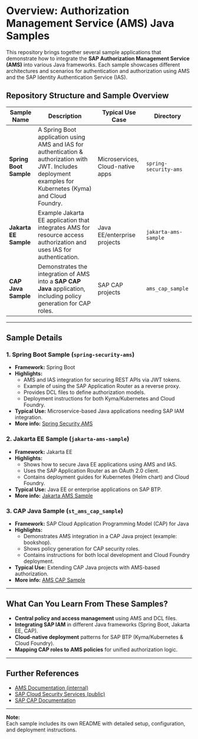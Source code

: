 # Overview: Authorization Management Service (AMS) Java Samples

This repository brings together several sample applications that demonstrate how to integrate the **SAP Authorization
Management Service (AMS)** into various Java frameworks. Each sample showcases different architectures and scenarios for
authentication and authorization using AMS and the SAP Identity Authentication Service (IAS).

## Repository Structure and Sample Overview

| Sample Name            | Description                                                                                                                                                    | Typical Use Case                 | Directory             |
|------------------------|----------------------------------------------------------------------------------------------------------------------------------------------------------------|----------------------------------|-----------------------|
| **Spring Boot Sample** | A Spring Boot application using AMS and IAS for authentication & authorization with JWT. Includes deployment examples for Kubernetes (Kyma) and Cloud Foundry. | Microservices, Cloud-native apps | `spring-security-ams` |
| **Jakarta EE Sample**  | Example Jakarta EE application that integrates AMS for resource access authorization and uses IAS for authentication.                                          | Java EE/enterprise projects      | `jakarta-ams-sample`  |
| **CAP Java Sample**    | Demonstrates the integration of AMS into a **SAP CAP Java** application, including policy generation for CAP roles.                                            | SAP CAP projects                 | `ams_cap_sample`      |

---

## Sample Details

### 1. Spring Boot Sample (`spring-security-ams`)

- **Framework:** Spring Boot
- **Highlights:**
    - AMS and IAS integration for securing REST APIs via JWT tokens.
    - Example of using the SAP Application Router as a reverse proxy.
    - Provides DCL files to define authorization models.
    - Deployment instructions for both Kyma/Kubernetes and Cloud Foundry.
- **Typical Use:** Microservice-based Java applications needing SAP IAM integration.
- **More info:** [Spring Security AMS](spring-security-ams/README.md)

### 2. Jakarta EE Sample (`jakarta-ams-sample`)

- **Framework:** Jakarta EE
- **Highlights:**
    - Shows how to secure Java EE applications using AMS and IAS.
    - Uses the SAP Application Router as an OAuth 2.0 client.
    - Contains deployment guides for Kubernetes (Helm chart) and Cloud Foundry.
- **Typical Use:** Java EE or enterprise applications on SAP BTP.
- **More info:** [Jakarta AMS Sample](jakarta-ams-sample/README.md)

### 3. CAP Java Sample (`st_ams_cap_sample`)

- **Framework:** SAP Cloud Application Programming Model (CAP) for Java
- **Highlights:**
    - Demonstrates AMS integration in a CAP Java project (example: bookshop).
    - Shows policy generation for CAP security roles.
    - Contains instructions for both local development and Cloud Foundry deployment.
- **Typical Use:** Extending CAP Java projects with AMS-based authorization.
- **More info:** [AMS CAP Sample](ams-cap-sample/README.md)

---

## What Can You Learn From These Samples?

- **Central policy and access management** using AMS and DCL files.
- **Integrating SAP IAM** in different Java frameworks (Spring Boot, Jakarta EE, CAP).
- **Cloud-native deployment** patterns for SAP BTP (Kyma/Kubernetes & Cloud Foundry).
- **Mapping CAP roles to AMS policies** for unified authorization logic.

---

## Further References

- [AMS Documentation (internal)](https://github.wdf.sap.corp/pages/CPSecurity/ams-docu/)
- [SAP Cloud Security Services (public)](https://github.com/SAP/cloud-security-services-integration-library)
- [SAP CAP Documentation](https://cap.cloud.sap/docs/)

---

**Note:**  
Each sample includes its own README with detailed setup, configuration, and deployment instructions.

